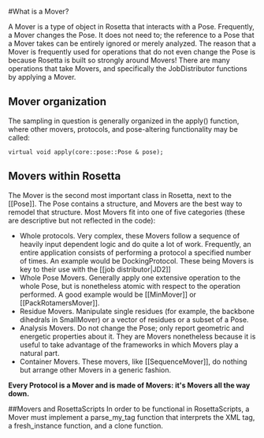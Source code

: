 #What is a Mover?

A Mover is a type of object in Rosetta that interacts with a Pose.
Frequently, a Mover changes the Pose.
It does not need to; the reference to a Pose that a Mover takes can be entirely ignored or merely analyzed.
The reason that a Mover is frequently used for operations that do not even change the Pose is because Rosetta is built so strongly around Movers!
There are many operations that take Movers, and specifically the JobDistributor functions by applying a Mover.

## Mover organization
The sampling in question is generally organized in the apply() function, where other movers, protocols, and pose-altering functionality may be called:

```
virtual void apply(core::pose::Pose & pose);
```

## Movers within Rosetta
The Mover is the second most important class in Rosetta, next to the [[Pose]].
The Pose contains a structure, and Movers are the best way to remodel that structure.
Most Movers fit into one of five categories (these are descriptive but not reflected in the code):
-	Whole protocols. Very complex, these Movers follow a sequence of heavily input dependent logic and do quite a lot of work.
Frequently, an entire application consists of performing a protocol a specified number of times.
An example would be DockingProtocol.
These being Movers is key to their use with the [[job distributor|JD2]]
-	Whole Pose Movers. Generally apply one extensive operation to the whole Pose, but is nonetheless atomic with respect to the operation performed.
A good example would be [[MinMover]] or [[PackRotamersMover]].
-	Residue Movers. Manipulate single residues (for example, the backbone dihedrals in SmallMover) or a vector of residues or a subset of a Pose. 
-	Analysis Movers. Do not change the Pose; only report geometric and energetic properties about it. They are Movers nonetheless because it is useful to take advantage of the frameworks in which Movers play a natural part.
-	Container Movers. These movers, like [[SequenceMover]], do nothing but arrange other Movers in a generic fashion.

**Every Protocol is a Mover and is made of Movers: it's Movers all the way down.**

##Movers and RosettaScripts
In order to be functional in RosettaScripts, a Mover must implement a parse_my_tag function that interprets the XML tag, a fresh_instance function, and a clone function.


<!--
Mover
Mover
Mover
Mover
Mover
Mover
Mover
Mover
Mover
Mover
Mover
Mover
Mover
Mover
Mover
Mover
Mover
Mover
Mover
Mover
Mover
Mover
Mover
Mover
Mover
Mover
Mover
Mover
Mover
Mover
Mover
Mover
Mover
Mover
Mover
Mover
Mover
Mover
Mover
Mover
Mover
Mover
Mover
Mover
Mover
Mover
Mover
Mover
Mover
Mover
Mover
Mover
Mover
Mover
Mover
Mover
Mover
Mover
Mover
Mover
Mover
Mover
Mover
Mover
Mover
Mover
Mover
Mover
Mover
Mover
Mover
Mover
Mover
Mover
Mover
Mover
Mover
Mover
Mover
Mover
Mover
Mover
Mover
Mover
Mover
Mover
Mover
Mover
Mover
Mover
Mover
Mover
Mover
Mover
Mover
Mover
Mover
Mover
Mover
Mover
Mover
Mover
Mover
Mover
Mover
Mover
Mover
Mover
Mover
Mover
Mover
Mover
Mover
Mover
Mover
Mover
Mover
Mover
Mover
Mover
Mover
Mover
Mover
Mover
Mover
Mover
Mover
Mover
Mover
Mover
Mover
Mover
Mover
Mover
Mover
Mover
Mover
Mover
Mover
Mover
Mover
Mover
Mover
Mover
Mover
Mover
Mover
Mover
Mover
Mover
Mover
Mover
Mover
Mover
Mover
Mover
Mover
Mover
Mover
Mover
Mover
Mover
Mover
Mover
Mover
Mover
Mover
Mover
Mover
Mover
Mover
Mover
Mover
Mover
Mover
Mover
Mover
Mover
Mover
Mover
Mover
Mover
Mover
Mover
Mover
Mover
Mover
Mover
Mover
Mover
Mover
Mover
Mover
Mover
Mover
Mover
Mover
Mover
Mover
Mover
Mover
-->
